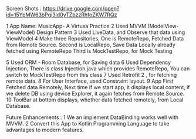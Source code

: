 Screen Shots : https://drive.google.com/open?id=15YpMW63bPgi3ld0yTZbzzRhfoZKW7RQz

1 App Name: MusicApp- A Virtusa Practice
2 Used MVVM (ModelView-ViewModel) Design Pattern
3 Used LiveData, and Observe that data using ViewModel
4 Make three Repositories, 
     One is RemoteRepo, Fetched Data from Remote Source.
     Second is LocalRepo, Save Data Locally already fetched using RemoteRepo
     Third is MockTestRepo, for Mock Testing

5 Used ORM - Room Database, for Saving data
6 Used Dependency Injection, There is class Injection.java which provides RemoteRepo, You can switch to MockTestRepo from this class
7 Used Retrofit 2 , for fetching remote data.
8 For User Interface, used Constraint layout.
9 App First Fetched data Remotely, Next time if we start app, it displays local content, if we delete DB using device Explorer, it again fetches from Remote Source.
10 ToolBar at bottom displays, whether data fetched remotely, from Local Database.

Future Enhancements :
 1 We an implement DataBinding works well with MVVM.
 2 Convert this App to Kotlin Programming Language to take advantages to modern features.
